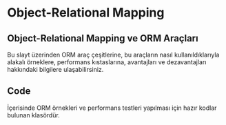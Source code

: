 # Object-Relational Mapping
Object-Relational Mapping ve ORM Araçları
-----------------------------------------
Bu slayt üzerinden ORM araç çeşitlerine, bu araçların nasıl kullanıldıklarıyla alakalı örneklere, performans kıstaslarına, avantajları ve dezavantajları hakkındaki bilgilere ulaşabilirsiniz.

Code
-----------------------------------------
İçerisinde ORM örnekleri ve performans testleri yapılması için hazır kodlar bulunan klasördür.

